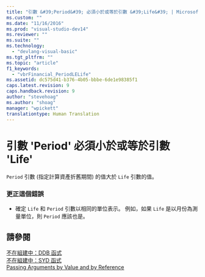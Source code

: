 ```yaml
---
title: "引數 &#39;Period&#39; 必須小於或等於引數 &#39;Life&#39; | Microsoft Docs"
ms.custom: ""
ms.date: "11/16/2016"
ms.prod: "visual-studio-dev14"
ms.reviewer: ""
ms.suite: ""
ms.technology: 
  - "devlang-visual-basic"
ms.tgt_pltfrm: ""
ms.topic: "article"
f1_keywords: 
  - "vbrFinancial_PeriodLELife"
ms.assetid: dc575d41-b376-4b05-bbbe-6de1e98385f1
caps.latest.revision: 9
caps.handback.revision: 9
author: "stevehoag"
ms.author: "shoag"
manager: "wpickett"
translationtype: Human Translation
---
```

# 引數 &#39;Period&#39; 必須小於或等於引數 &#39;Life&#39;
`Period` 引數 \(指定計算資產折舊期間\) 的值大於 `Life` 引數的值。  
  
### 更正這個錯誤  
  
-   確定 `Life` 和 `Period` 引數以相同的單位表示。 例如，如果 `Life` 是以月份為測量單位，則 `Period` 應該也是。  
  
## 請參閱  
 [不在組建中：DDB 函式](http://msdn.microsoft.com/zh-tw/c7cf8929-d158-4399-b3cb-31d897d12556)   
 [不在組建中：SYD 函式](http://msdn.microsoft.com/zh-tw/23c25672-f5dd-49ac-9893-4faa82634181)   
 [Passing Arguments by Value and by Reference](../../visual-basic/programming-guide/language-features/procedures/passing-arguments-by-value-and-by-reference.md)